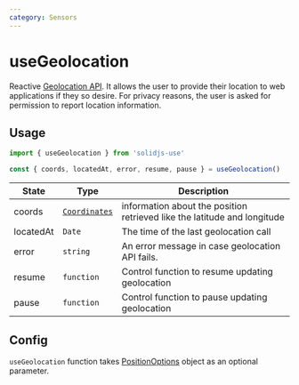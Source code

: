 ```yaml
---
category: Sensors
---
```


# useGeolocation

Reactive [Geolocation API](https://developer.mozilla.org/en-US/docs/Web/API/Geolocation_API). It allows the user to provide their location to web applications if they so desire. For privacy reasons, the user is asked for permission to report location information.

## Usage

```js
import { useGeolocation } from 'solidjs-use'

const { coords, locatedAt, error, resume, pause } = useGeolocation()
```

| State     | Type                                                                          | Description                                                              |
| --------- | ----------------------------------------------------------------------------- | ------------------------------------------------------------------------ |
| coords    | [`Coordinates`](https://developer.mozilla.org/en-US/docs/Web/API/Coordinates) | information about the position retrieved like the latitude and longitude |
| locatedAt | `Date`                                                                        | The time of the last geolocation call                                    |
| error     | `string`                                                                      | An error message in case geolocation API fails.                          |
| resume    | `function`                                                                    | Control function to resume updating geolocation                          |
| pause     | `function`                                                                    | Control function to pause updating geolocation                           |

## Config

`useGeolocation` function takes [PositionOptions](https://developer.mozilla.org/en-US/docs/Web/API/PositionOptions) object as an optional parameter.
